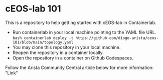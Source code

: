 # cEOS-lab 101

This is a repository to help getting started with cEOS-lab in Containerlab.

- Run containerlab in your local machine pointing to the YAML file URL.
      ```bash
      containerlab deploy -t https://github.com/diogo-arista/ceos-101/blob/main/topology.yaml
      ```
- You may clone this repository in your local machine.
- Reopen the repository in a container locally.
- Open the repository in a container on Github Codespaces.
  
Follow the Arista Community Central article below for more information:
"Link"
